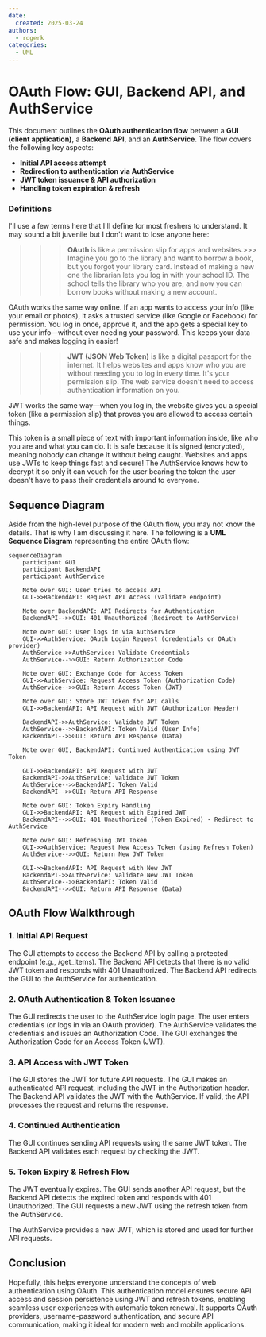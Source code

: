 ```yaml
---
date:
  created: 2025-03-24
authors:
  - rogerk
categories:
  - UML
---
```


# OAuth Flow: GUI, Backend API, and AuthService

This document outlines the **OAuth authentication flow** between a **GUI (client application)**, a **Backend API**, and an **AuthService**. The flow covers the following key aspects:

- **Initial API access attempt**
- **Redirection to authentication via AuthService**
- **JWT token issuance & API authorization**
- **Handling token expiration & refresh**

<!-- more -->

### Definitions

I'll use a few terms here that I'll define for most freshers to understand.  It may sound a bit juvenile but I don't want to lose anyone here:

>>> **OAuth** is like a permission slip for apps and websites.>>> Imagine you go to the library and want to borrow a book, but you forgot your library card. Instead of making a new one the librarian lets you log in with your school ID. The school tells the library who you are, and now you can borrow books without making a new account.

OAuth works the same way online. If an app wants to access your info (like your email or photos), it asks a trusted service (like Google or Facebook) for permission. You log in once, approve it, and the app gets a special key to use your info—without ever needing your password. This keeps your data safe and makes logging in easier! 

>>> **JWT (JSON Web Token)** is like a digital passport for the internet.
>>> It helps websites and apps know who you are without needing you to log in every time. It's your permission slip.  The web service doesn't need to access authentication information on you.

JWT works the same way—when you log in, the website gives you a special token (like a permission slip) that proves you are allowed to access certain things.

This token is a small piece of text with important information inside, like who you are and what you can do. It is safe because it is signed (encrypted), meaning nobody can change it without being caught. Websites and apps use JWTs to keep things fast and secure!  The AuthService knows how to decrypt it so only it can vouch for the user bearing the token the user doesn't have to pass their credentials around to everyone.


## **Sequence Diagram**

Aside from the high-level purpose of the OAuth flow, you may not know the details.  That is why I am discussing it here.  The following is a **UML Sequence Diagram** representing the entire OAuth flow:

```mermaid
sequenceDiagram
    participant GUI
    participant BackendAPI
    participant AuthService

    Note over GUI: User tries to access API
    GUI->>BackendAPI: Request API Access (validate endpoint)
    
    Note over BackendAPI: API Redirects for Authentication
    BackendAPI-->>GUI: 401 Unauthorized (Redirect to AuthService)
    
    Note over GUI: User logs in via AuthService
    GUI->>AuthService: OAuth Login Request (credentials or OAuth provider)
    AuthService->>AuthService: Validate Credentials
    AuthService-->>GUI: Return Authorization Code
    
    Note over GUI: Exchange Code for Access Token
    GUI->>AuthService: Request Access Token (Authorization Code)
    AuthService-->>GUI: Return Access Token (JWT)
    
    Note over GUI: Store JWT Token for API calls
    GUI->>BackendAPI: API Request with JWT (Authorization Header)
    
    BackendAPI->>AuthService: Validate JWT Token
    AuthService-->>BackendAPI: Token Valid (User Info)
    BackendAPI-->>GUI: Return API Response (Data)
    
    Note over GUI, BackendAPI: Continued Authentication using JWT Token
    
    GUI->>BackendAPI: API Request with JWT
    BackendAPI->>AuthService: Validate JWT Token
    AuthService-->>BackendAPI: Token Valid
    BackendAPI-->>GUI: Return API Response
    
    Note over GUI: Token Expiry Handling
    GUI->>BackendAPI: API Request with Expired JWT
    BackendAPI-->>GUI: 401 Unauthorized (Token Expired) - Redirect to AuthService
    
    Note over GUI: Refreshing JWT Token
    GUI->>AuthService: Request New Access Token (using Refresh Token)
    AuthService-->>GUI: Return New JWT Token
    
    GUI->>BackendAPI: API Request with New JWT
    BackendAPI->>AuthService: Validate New JWT Token
    AuthService-->>BackendAPI: Token Valid
    BackendAPI-->>GUI: Return API Response (Data)
```

## OAuth Flow Walkthrough

### 1. Initial API Request

The GUI attempts to access the Backend API by calling a protected endpoint (e.g., /get_items).
The Backend API detects that there is no valid JWT token and responds with 401 Unauthorized.
The Backend API redirects the GUI to the AuthService for authentication.

### 2. OAuth Authentication & Token Issuance

The GUI redirects the user to the AuthService login page.
The user enters credentials (or logs in via an OAuth provider).
The AuthService validates the credentials and issues an Authorization Code.
The GUI exchanges the Authorization Code for an Access Token (JWT).

### 3. API Access with JWT Token

The GUI stores the JWT for future API requests.
The GUI makes an authenticated API request, including the JWT in the Authorization header.
The Backend API validates the JWT with the AuthService.
If valid, the API processes the request and returns the response.

### 4. Continued Authentication

The GUI continues sending API requests using the same JWT token.
The Backend API validates each request by checking the JWT.

### 5. Token Expiry & Refresh Flow

The JWT eventually expires.  The GUI sends another API request, but the Backend API detects the expired token and responds with 401 Unauthorized. The GUI requests a new JWT using the refresh token from the AuthService.

The AuthService provides a new JWT, which is stored and used for further API requests.

## Conclusion

Hopefully, this helps everyone understand the concepts of web authentication using OAuth.
This authentication model ensures secure API access and session persistence using JWT and refresh tokens, enabling seamless user experiences with automatic token renewal. It supports OAuth providers, username-password authentication, and secure API communication, making it ideal for modern web and mobile applications.